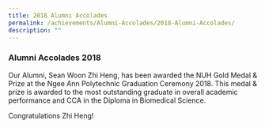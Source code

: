 ```yaml
---
title: 2018 Alumni Accolades
permalink: /achievements/Alumni-Accolades/2018-Alumni-Accolades/
description: ""
---
```

### Alumni Accolades 2018

Our Alumni, Sean Woon Zhi Heng, has been awarded the NUH Gold Medal & Prize at the Ngee Ann Polytechnic Graduation Ceremony 2018. This medal & prize is awarded to the most outstanding graduate in overall academic performance and CCA in the Diploma in Biomedical Science.

Congratulations Zhi Heng!